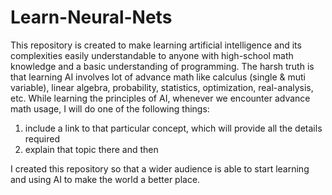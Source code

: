 # Learn-Neural-Nets
This repository is created to make learning artificial intelligence and its complexities easily understandable to anyone with high-school math knowledge and a basic understanding of programming.
The harsh truth is that learning AI involves lot of advance math like calculus (single & muti variable), linear algebra, probability, statistics, optimization, real-analysis, etc.
While learning the principles of AI, whenever we encounter advance math usage, I will do one of the following things:
1. include a link to that particular concept, which will provide all the details required
2. explain that topic there and then

I created this repository so that a wider audience is able to start learning and using AI to make the world a better place.
